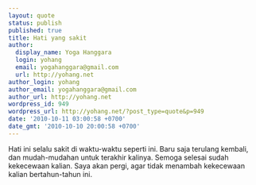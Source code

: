 ```yaml
---
layout: quote
status: publish
published: true
title: Hati yang sakit
author:
  display_name: Yoga Hanggara
  login: yohang
  email: yogahanggara@gmail.com
  url: http://yohang.net
author_login: yohang
author_email: yogahanggara@gmail.com
author_url: http://yohang.net
wordpress_id: 949
wordpress_url: http://yohang.net/?post_type=quote&p=949
date: '2010-10-11 03:00:58 +0700'
date_gmt: '2010-10-10 20:00:58 +0700'
---
```

Hati ini selalu sakit di waktu-waktu seperti ini. Baru saja terulang kembali, dan mudah-mudahan untuk terakhir kalinya. Semoga selesai sudah kekecewaan kalian. Saya akan pergi, agar tidak menambah kekecewaan kalian bertahun-tahun ini.

